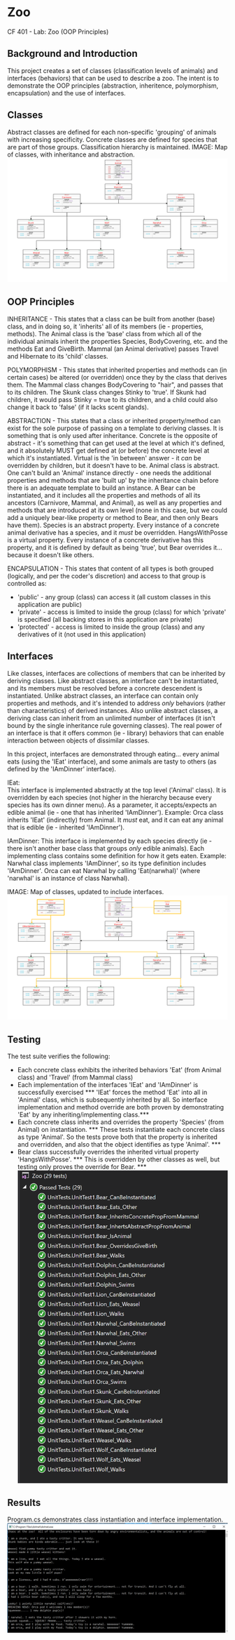 # Zoo
CF 401 - Lab: Zoo (OOP Principles)

## Background and Introduction
This project creates a set of classes (classification levels of animals) and interfaces (behaviors) that can be used to describe a zoo. The intent is to demonstrate the OOP principles (abstraction, inheritence, polymorphism, encapsulation) and the use of interfaces.

## Classes
Abstract classes are defined for each non-specific 'grouping' of animals with increasing specificity. Concrete classes are defined for species that are part of those groups. Classification hierarchy is maintained. 
IMAGE: Map of classes, with inheritance and abstraction.
![class map](assets/class-map.png)

## OOP Principles
INHERITANCE - This states that a class can be built from another (base) class, and in doing so, it 'inherits' all of its members (ie - properties, methods). 
  The Animal class is the 'base' class from which all of the individual animals inherit the properties Species, BodyCovering, etc. and the methods Eat and GiveBirth.
  Mammal (an Animal derivative) passes Travel and Hibernate to its 'child' classes.

POLYMORPHISM - This states that inherited properties and methods can (in certain cases) be altered (or overridden) once they by the class that derives them.
  The Mammal class changes BodyCovering to "hair", and passes that to its children.
  The Skunk class changes Stinky to 'true'. If Skunk had children, it would pass Stinky = true to its children, and a child could also change it back to 'false' (if it lacks scent glands).

ABSTRACTION - This states that a class or inherited property/method can exist for the sole purpose of passing on a template to deriving classes. It is something that is only used after inheritance. Concrete is the opposite of abstract - it's something that can get used at the level at which it's defined, and it absolutely MUST get defined at (or before) the concrete level at which it's instantiated. Virtual is the 'in between' answer - it *can* be overridden by children, but it doesn't have to be.
  Animal class is abstract. One can't build an 'Animal' instance directly - one needs the additional properties and methods that are 'built up' by the inheritance chain before there is an adequate template to build an instance. A Bear can be instantiated, and it includes all the properties and methods of all its ancestors (Carnivore, Mammal, and Animal), as well as any properties and methods that are introduced at its own level (none in this case, but we could add a uniquely bear-like property or method to Bear, and then only Bears have them).
  Species is an abstract property. Every instance of a concrete animal derivative has a species, and it *must* be overridden.
  HangsWithPosse is a virtual property. Every instance of a concrete derivative has this property, and it is defined by default as being 'true', but Bear overrides it... because it doesn't like others.

ENCAPSULATION - This states that content of all types is both grouped (logically, and per the coder's discretion) and access to that group is controlled as:
  - 'public' - any group (class) can access it 
      (all custom classes in this application are public)
  - 'private' - access is limited to inside the group (class) for which 'private' is specified
      (all backing stores in this application are private)
  - 'protected' - access is limited to inside the group (class) and any derivatives of it
      (not used in this application)

## Interfaces
Like classes, interfaces are collections of members that can be inherited by deriving classes. Like abstract classes, an interface can't be instantiated, and its members must be resolved before a concrete descendent is instantiated. Unlike abstract classes, an interface can contain only properties and methods, and it's intended to address *only* behaviors (rather than characteristics) of derived instances. Also unlike abstract classes, a deriving class can inherit from an unlimited number of interfaces (it isn't bound by the single inheritance rule governing classes). The real power of an interface is that it offers common (ie - library) behaviors that can enable interaction between objects of dissimilar classes.

In this project, interfaces are demonstrated through eating... every animal eats (using the 'IEat' interface), and some animals are tasty to others (as defined by the 'IAmDinner' interface).

IEat:  
This interface is implemented abstractly at the top level ('Animal' class). It is overridden by each species (not higher in the hierarchy because every species has its own dinner menu). As a parameter, it accepts/expects an edible animal (ie - one that has inherited 'IAmDinner').
  Example: Orca class inherits 'IEat' (indirectly) from Animal. It *must* eat, and it can eat any animal that is edible (ie - inherited 'IAmDinner').

IAmDinner:
This interface is implemented by each species directly (ie - there isn't another base class that groups *only* edible animals). Each implementing class contains some definition for how it gets eaten.
  Example: Narwhal class implements 'IAmDinner', so its type definition includes 'IAmDinner'. Orca can eat Narwhal by calling 'Eat(narwhal)' (where 'narwhal' is an instance of class Narwhal).

IMAGE: Map of classes, updated to include interfaces.
![class map](assets/class-map-with-interfaces.PNG)

## Testing
The test suite verifies the following:
  - Each concrete class exhibits the inherited behaviors 'Eat' (from Animal class) and 'Travel' (from Mammal class)
  - Each implementation of the interfaces 'IEat' and 'IAmDinner' is successfully exercised
    *** 'IEat' forces the method 'Eat' into all in 'Animal' class, which is subsequently inherited by all. So interface implementation and method override are both proven by demonstrating 'Eat' by any inheriting/implementing class.***
  - Each concrete class inherits and overrides the property 'Species' (from Animal) on instantiation.
    *** These tests instantiate each concrete class as type 'Animal'. So the tests prove both that the property is inherited and overridden, and also that the object identifies as type 'Animal'. ***
  - Bear class successfully overrides the inherited virtual property 'HangsWithPosse'.
    *** This is overridden by other classes as well, but testing only proves the override for Bear. ***
![unit tests](assets/unit-tests.PNG)

## Results
Program.cs demonstrates class instantiation and interface implementation.
![console output](assets/program-output.PNG)
